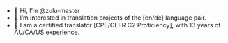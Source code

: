 - 👋 Hi, I’m @zulu-master
- 👀 I’m interested in translation projects of the [en/de] language pair.
- 🌱 I am a certified translator [CPE/CEFR C2 Proficiency], with 13 years of AU/CA/US experience.

<!---
zulu-master/zulu-master is a ✨ special ✨ repository because its `README.md` (this file) appears on your GitHub profile.
You can click the Preview link to take a look at your changes.
--->
